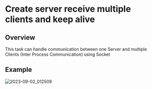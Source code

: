 # Create server receive multiple clients and keep alive
## Overview
This task can handle communication between one Server and multiple Clients (Inter Process Communication) using Socket
## Example 
![2023-09-02_012509](https://github.com/SabryElsayed0/Embedded_Linux/assets/114191115/23b49b7d-918b-4f3e-82e2-10b6bc007b37)
